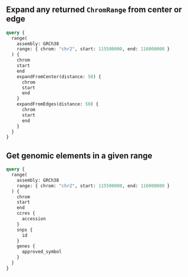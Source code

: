 
## Expand any returned `ChromRange` from center or edge

```graphql
query {
  range(
    assembly: GRCh38
    range: { chrom: "chr2", start: 115500000, end: 116000000 }
  ) {
    chrom
    start
    end
    expandFromCenter(distance: 50) {
      chrom
      start
      end
    }
    expandFromEdges(distance: 50) {
      chrom
      start
      end
    }
  }
}
```

## Get genomic elements in a given range

```graphql
query {
  range(
    assembly: GRCh38
    range: { chrom: "chr2", start: 115500000, end: 116000000 }
  ) {
    chrom
    start
    end
    ccres {
      accession
    }
    snps {
      id
    }
    genes {
      approved_symbol
    }
  }
}
```